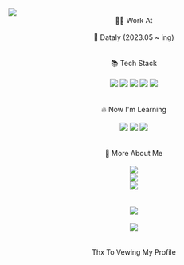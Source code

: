 <img src="https://capsule-render.vercel.app/api?type=transparent&fontColor=703ee5&height=120&section=header&text=JeongUn%&fontSize=70&fontAlignY=30&desc=FrontendDeveloper%20&descAlignY=70&descAlign=80" />
<br />
<div align="center">👨‍💻 Work At</div>
<br />
<div align="center">🏢 Dataly (2023.05 ~ ing)</div>
<br />
<br />
<div align="center">📚 Tech Stack</div>
<br />
<div align="center">
  <img src="https://img.shields.io/badge/Html-black?style=for-the-badge&logo=Html5"/>
  <img src="https://img.shields.io/badge/CSS-black?style=for-the-badge&logo=CSS3"/>
  <img src="https://img.shields.io/badge/JavaScript-black?style=for-the-badge&logo=JavaScript"/>
  <img src="https://img.shields.io/badge/React-black?style=for-the-badge&logo=React"/>
  <img src="https://img.shields.io/badge/Express-black?style=for-the-badge&logo=Express"/>
</div>
<br />
<br />
<div align="center">🔥 Now I'm Learning</div>
<br />
<div align="center">
    <img src="https://img.shields.io/badge/MySQL-black?style=for-the-badge&logo=MySQL"/>
    <img src="https://img.shields.io/badge/NEXTJS-black?style=for-the-badge&logo=Next.js"/>
    <img src="https://img.shields.io/badge/GraphQL-black?style=for-the-badge&logo=GraphQL"/>
</div>
<br />
<br />
<div align="center">🌟 More About Me</div>
<br />
<div align="center">
  <div>
    <img src="https://img.shields.io/badge/MySite: -black?style=for-the-badge&logo=About.me"/>
  </div>
  <div>
    <img src="https://img.shields.io/badge/Velog: https://velog.io/@wjddns363-black?style=for-the-badge&logo=Velog"/>
  </div>
  <div>
    <img src="https://img.shields.io/badge/Instagram: J2ong_Un -black?style=for-the-badge&logo=Instagram"/>
  </div>
</div>
<br />
<br />
<div align="center">
    <img src="https://github-readme-stats.vercel.app/api/top-langs/?username=JeongUn1028&layout=compact">
  <br />
  <br />
  	<img src="https://github-readme-stats.vercel.app/api?username=JeongUn1028&show_icons=true">
</div>
<br />
<br />
<div align="center">Thx To Vewing My Profile</div>
<!--
**JeongUn1028/JeongUn1028** is a ✨ _special_ ✨ repository because its `README.md` (this file) appears on your GitHub profile.

Here are some ideas to get you started:

- 🔭 I’m currently working on ...
- 🌱 I’m currently learning ...
- 👯 I’m looking to collaborate on ...
- 🤔 I’m looking for help with ...
- 💬 Ask me about ...
- 📫 How to reach me: ...
- 😄 Pronouns: ...
- ⚡ Fun fact: ...
-->
